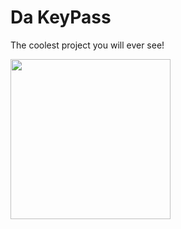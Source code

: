 # Da KeyPass
The coolest project you will ever see!

<img src="https://lh3.googleusercontent.com/3-CBse1RuExbl7jUcDMCwv9Zfs3VI7OuLsguUvJXwF4NL-sQjhFXesNxrkp0ksHNkxMHMF3u3xezJjZpBcb7jXtiEfd_yldbDYgbLTTrFSILTqKTCJ9cl5PK95vPJICt9XnYQrvCS2GUTMgAPYvmUOmHO3EqFOJ01KvgbbWgq88y6g8oZ0o8WKdTv8v3PlzTPhhhmR-9Ey3Z9yLP_nMw-sRgrPdFmO3EZTpfmji9r530tWRHMw75uv1gi2R-tMZ92wcn2PriQxges2H1V-2af7-eztiVRCEjJ6QDUgwAraF23tqTCRyquQ5xsTyFOiiLESIW-noyBWsBJSm0hhbLolNBbEOYEFdoaQiisvtPgtAjv1bu2Hr5D4ojKd4-kIFnOgob-wHuKmYHo4Cz3sBIJyNzfR3Cng97bNhiydBUs81K7RRs-qAK3DCp_V0osqWg1yMUXkpbLRLRD-rp4i-dTUK5IUz_C5NZlUTbtuKcZJbUhLxCRHZ0gSttu377EaFX-2dnwXE17xECrCXvQ8VrdiDkqadmjSRHsL0iFCn_if8QZihYQg4pjgohYU7tGn84YAtXBza0lUFKVzt_tcdrrv5LIS6AQdKwEomQ9sl_ePXM05PlvqzxDJ_dK_mXxbhdtpJSd_fqi86j_5QFPOPBwbf7TCoZUjvKheUUHTH0MFiLACusTTJrglPnOiqzUQ=s903-no?authuser=0" width="256">

